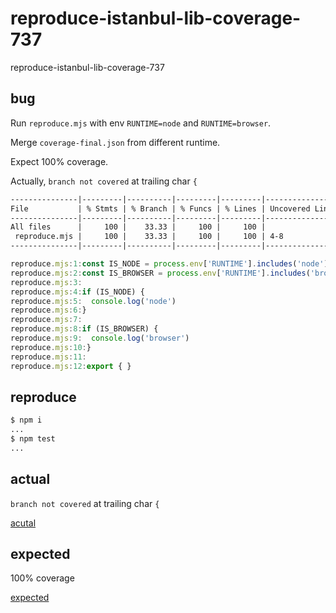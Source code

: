 # reproduce-istanbul-lib-coverage-737

reproduce-istanbul-lib-coverage-737

## bug

Run `reproduce.mjs` with env `RUNTIME=node` and `RUNTIME=browser`.

Merge `coverage-final.json` from different runtime.

Expect 100% coverage.

Actually, `branch not covered` at trailing char `{`

```txt
---------------|---------|----------|---------|---------|-------------------
File           | % Stmts | % Branch | % Funcs | % Lines | Uncovered Line #s 
---------------|---------|----------|---------|---------|-------------------
All files      |     100 |    33.33 |     100 |     100 |                   
 reproduce.mjs |     100 |    33.33 |     100 |     100 | 4-8               
---------------|---------|----------|---------|---------|-------------------
```

```js
reproduce.mjs:1:const IS_NODE = process.env['RUNTIME'].includes('node')
reproduce.mjs:2:const IS_BROWSER = process.env['RUNTIME'].includes('browser')
reproduce.mjs:3:
reproduce.mjs:4:if (IS_NODE) {
reproduce.mjs:5:  console.log('node')
reproduce.mjs:6:}
reproduce.mjs:7:
reproduce.mjs:8:if (IS_BROWSER) {
reproduce.mjs:9:  console.log('browser')
reproduce.mjs:10:}
reproduce.mjs:11:
reproduce.mjs:12:export { }
```

## reproduce

```sh
$ npm i
...
$ npm test
...
```

## actual

`branch not covered` at trailing char `{`

[acutal](./build/actual/lcov-report/reproduce.mjs.html)

## expected

100% coverage

[expected](./build/expected/lcov-report/reproduce.mjs.html)
